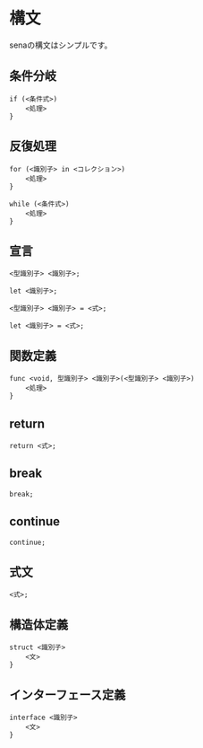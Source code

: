 # 構文

senaの構文はシンプルです。

## 条件分岐

```sena
if (<条件式>)
    <処理>
}
```

## 反復処理

```sena
for (<識別子> in <コレクション>)
    <処理>
}
```

```sena
while (<条件式>)
    <処理>
}
```

## 宣言

```sena
<型識別子> <識別子>;
```

```sena
let <識別子>;
```

```sena
<型識別子> <識別子> = <式>;
```

```sena
let <識別子> = <式>;
```

## 関数定義

```sena
func <void, 型識別子> <識別子>(<型識別子> <識別子>)
    <処理>
}
```

## return

```sena
return <式>;
```

## break

```sena
break;
```

## continue

```sena
continue;
```

## 式文

```sena
<式>;
```

## 構造体定義

```sena
struct <識別子>
    <文>
}
```

## インターフェース定義

```sena
interface <識別子>
    <文>
}
```
